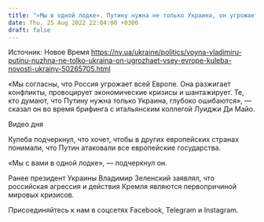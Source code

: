 ```yaml
---
title: "«Мы в одной лодке». Путину нужна не только Украина, он угрожает всей Европе — Кулеба"
date: Thu, 25 Aug 2022 22:04:00 +0300
draft: false
---
```

Источник: Новое Время https://nv.ua/ukraine/politics/voyna-vladimiru-putinu-nuzhna-ne-tolko-ukraina-on-ugrozhaet-vsey-evrope-kuleba-novosti-ukrainy-50265705.html


 «Мы согласны, что Россия угрожает всей Европе. Она разжигает конфликты, провоцирует экономические кризисы и шантажирует. Те, кто думают, что Путину нужна только Украина, глубоко ошибаются», — сказал он во время брифинга с итальянским коллегой Луиджи Ди Майо.

 Видео дня   

Кулеба подчеркнул, что хочет, чтобы в других европейских странах понимали, что Путин атаковали все европейские государства. 

«Мы с вами в одной лодке», — подчеркнул он.

Ранее президент Украины Владимир Зеленский заявлял, что российская агрессия и действия Кремля являются первопричиной мировых кризисов.

Присоединяйтесь к нам в соцсетях Facebook, Telegram и Instagram.
